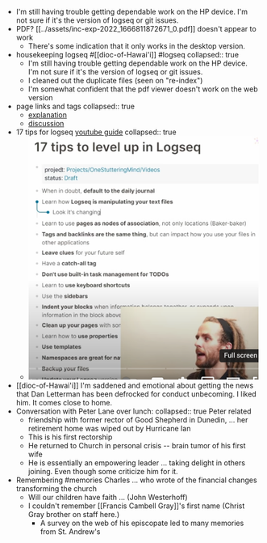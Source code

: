

- I'm still having trouble getting dependable work on the HP device. I'm not sure if it's the version of logseq or git issues.
- PDF? [[../assets/inc-exp-2022_1666811872671_0.pdf]] doesn't appear to work
	- There's some indication that it only works in the desktop version.
- housekeeping logseq #[[dioc-of-Hawai'i]] #logseq
  collapsed:: true
	- I'm still having trouble getting dependable work on the HP device. I'm not sure if it's the version of logseq or git issues.
	- I cleaned out the duplicate files (seen on "re-index")
	- I'm somewhat confident that the pdf viewer doesn't work on the web version
- page links and tags
  collapsed:: true
	- [explanation](https://discuss.logseq.com/t/the-difference-between-page-links-tags-and-properties/8393)
	- [discussion](https://discuss.logseq.com/t/the-difference-between-page-links-tags-and-properties/8393/2)
- 17 tips for logseq [youtube guide](https://youtu.be/Fnxq3iITAJk)
  collapsed:: true
	- ![17-logseq-tips.png](../assets/17-logseq-tips_1666883289047_0.png)
- [[dioc-of-Hawai'i]] I'm saddened and emotional about getting the news that Dan Letterman has been defrocked for conduct unbecoming. I liked him. It comes close to home.
- Conversation with Peter Lane over lunch: 
  collapsed:: true
  Peter related
	- friendship with former rector of Good Shepherd in Dunedin, ... her retirement home was wiped out by Hurricane Ian
	- This is his first rectorship
	- He returned to Church in personal crisis -- brain tumor of his first wife
	- He is essentially an empowering leader ... taking delight in others joining. Even though some criticize him for it.
- Remembering #memories
  Charles ... who wrote of the financial changes transforming the church
	- Will our children have faith ... (John Westerhoff)
	- I couldn't remember [[Francis Cambell Gray]]'s first name (Christ Gray brother on staff here.)
		- A survey on the web of his episcopate led to many memories from St. Andrew's